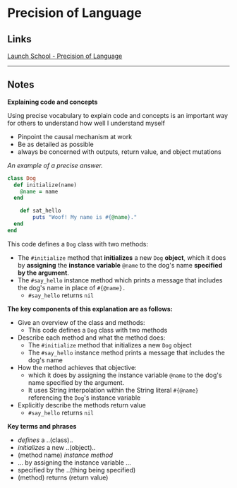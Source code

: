 # Precision of Language

## Links

[Launch School - Precision of Language](https://launchschool.com/lessons/3315a57a/assignments/5fe1a165)

---

## Notes

**Explaining code and concepts**

Using precise vocabulary to explain code and concepts is an important way for others to understand how well I understand myself

- Pinpoint the causal mechanism at work
- Be as detailed as possible
- always be concerned with outputs, return value, and object mutations

*An example of a precise answer.*

```ruby
class Dog
  def initialize(name)
    @name = name
  end

	def sat_hello
		puts "Woof! My name is #{@name}."
  end
end
```

This code defines a `Dog` class with two methods:

- The `#initialize` method that **initializes** a new `Dog` **object**, which it does by **assigning** the **instance variable** `@name` to the dog's name **specified by the argument**.
- The `#say_hello` instance method which prints a message that includes the dog's name in place of `#{@name}.`
  - `#say_hello` returns `nil`

**The key components of this explanation are as follows:**

- Give an overview of the class and methods:
  - This code defines a `Dog` class with two methods
- Describe each method and what the method does:
  - The `#initialize` method that initializes a new `Dog` object
  - The `#say_hello` instance method prints a message that includes the dog's name
- How the method achieves that objective:
  - which it does by assigning the instance variable `@name` to the dog's name specified by the argument.
  - It uses String interpolation within the String literal `#{@name}` referencing the `Dog`'s  instance variable
- Explicitly describe the methods return value
  - `#say_hello` returns `nil`

**Key terms and phrases**

- *defines* a ..(class)..
- *initializes* a new ..(object)..
- (method name) *instance method*
- ... by assigning the instance variable ...
- specified by the ..(thing being specified)
- (method) returns (return value)